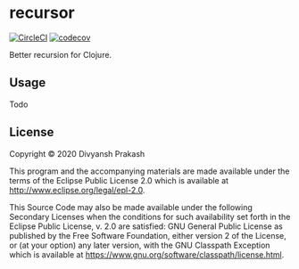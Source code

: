# recursor
[![CircleCI](https://circleci.com/gh/divs1210/recursor/tree/master.svg?style=svg)](https://circleci.com/gh/divs1210/recursor/tree/master)
[![codecov](https://codecov.io/gh/divs1210/recursor/branch/master/graph/badge.svg)](https://codecov.io/gh/divs1210/recursor)

Better recursion for Clojure.

## Usage

Todo

## License

Copyright © 2020 Divyansh Prakash

This program and the accompanying materials are made available under the
terms of the Eclipse Public License 2.0 which is available at
http://www.eclipse.org/legal/epl-2.0.

This Source Code may also be made available under the following Secondary
Licenses when the conditions for such availability set forth in the Eclipse
Public License, v. 2.0 are satisfied: GNU General Public License as published by
the Free Software Foundation, either version 2 of the License, or (at your
option) any later version, with the GNU Classpath Exception which is available
at https://www.gnu.org/software/classpath/license.html.
